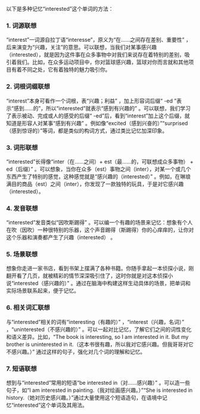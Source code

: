以下是多种记忆“interested”这个单词的方法：

### 1. 词源联想
“interest”一词源自拉丁语“interesse”，原义为“在……之间存在差别、重要性” ，后来演变为“兴趣，关注”的意思。可以联想，当我们对某事感兴趣（interested），就是因为这件事在众多事物中对我们来说存在着特别的差别，吸引着我们。比如，在众多运动项目中，你对篮球感兴趣，篮球对你而言就和其他项目有着不同之处，它有着独特的魅力吸引你。 

### 2. 词根词缀联想
“interest”本身可看作一个词根，表“兴趣；利益” ，加上形容词后缀“ -ed ”表示“感到……的”，所以“interested”就表示“感到有兴趣的” 。可以联想，我们学习了表示被动、完成或人的感受的后缀“ -ed”后，看到“interest”加上这个后缀，就知道是形容人对某事“感到有兴趣” 。例如像“excited（感到兴奋的）”“surprised（感到惊讶的）”等词，都是类似的构词方式，通过类比记忆加深印象。 

### 3. 词形联想
“interested”长得像“inter（在……之间）+ est（最……的，可联想成众多事物） + ed（后缀）” 。可以想象，当你在众多（est）事物之间（inter），对某一个或几个东西产生了特别的感觉，这种感觉就是“感兴趣的（interested）” 。例如，在琳琅满目的商品（est）之间（inter），你发现了一款独特的玩具，于是对它感兴趣（interested）。 

### 4. 发音联想
“interested”发音类似“因吹斯踢得” 。可以编一个有趣的场景来记忆：想象有个人在吹（因吹）一种很特别的乐器，这个声音踢得（斯踢得）你的心痒痒的，让你对这个乐器和演奏都产生了兴趣（interested） 。 

### 5. 场景联想
想象你走进一家书店，看到书架上摆满了各种书籍。你随手拿起一本侦探小说，刚翻开看了几页，就被精彩的情节深深吸引住了，这时你就是对这本侦探小说“interested（感兴趣的）” 。通过在脑海中构建这样生动具体的场景，把单词和实际场景联系起来，便于记忆。 

### 6. 相关词汇联想
与“interested”相关的词有“interesting（有趣的）” ，“interest（兴趣，名词）” ，“uninterested（不感兴趣的）” 。可以一起对比记忆，了解它们之间的词性变化和语义差异。比如，“The book is interesting, so I am interested in it. But my brother is uninterested in it.（这本书很有趣，所以我对它感兴趣。但我哥哥对它不感兴趣。）” 通过这样的句子，强化对几个词的理解和记忆。 

### 7. 短语联想
想到与“interested”常用的短语“be interested in（对……感兴趣）” 。可以造一些句子，如“I am interested in painting.（我对绘画感兴趣。）”“She is interested in history.（她对历史感兴趣。）”通过大量使用这个短语造句，在语境中记忆“interested”这个单词及其用法。 
